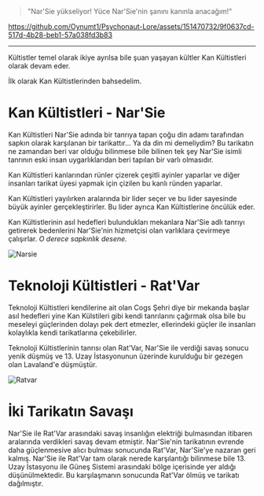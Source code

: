> "Nar'Sie yükseliyor! Yüce Nar'Sie'nin şanını kanınla anacağım!"

https://github.com/Oynumt1/Psychonaut-Lore/assets/151470732/9f0637cd-517d-4b28-beb1-57a038fd3b83

***

Kültistler temel olarak ikiye ayrılsa bile şuan yaşayan kültler Kan Kültistleri olarak devam eder.

İlk olarak Kan Kültistlerinden bahsedelim.

# Kan Kültistleri - Nar'Sie

Kan Kültistleri Nar'Sie adında bir tanrıya tapan çoğu din adamı tarafından sapkın olarak karşılanan bir tarikattır... Ya da din mi demeliydim? Bu tarikatın ne zamandan beri var olduğu bilinmese bile bilinen tek şey Nar'Sie isimli tanrının eski insan uygarlıklarıdan beri tapılan bir varlı olmasıdır.

Kan Kültistleri kanlarından rünler çizerek çeşitli ayinler yaparlar ve diğer insanları tarikat üyesi yapmak için çizilen bu kanlı ründen yaparlar.

Kan Kültistleri yayılırken aralarında bir lider seçer ve bu lider sayesinde büyük ayinler gerçekleştirirler. Bu lider ayrıca Kan Kültistlerine öncülük eder.

Kan Kültistlerinin asıl hedefleri bulundukları mekanlara Nar'Sie adlı tanrıyı getirerek bedenlerini Nar'Sie'nin hizmetçisi olan varlıklara çevirmeye çalışırlar.
*O derece sapkınlık desene.*

![Narsie](https://github.com/Oynumt1/Psychonaut-Lore/assets/151470732/8efed722-2678-46ca-92ce-32a3fd75e443)


# Teknoloji Kültistleri - Rat'Var

Teknoloji Kültistleri kendilerine ait olan Cogs Şehri diye bir mekanda başlar asıl hedefleri yine Kan Külstileri gibi kendi tanrılarını çağırmak olsa bile bu meseleyi güçlerinden dolayı pek dert etmezler, ellerindeki güçler ile insanları kolaylıkla kendi tarikatlarına çekebilirler.

Teknoloji Kültistlerinin tanrısı olan Rat'Var, Nar'Sie ile verdiği savaş sonucu yenik düşmüş ve 13. Uzay İstasyonunun üzerinde kurulduğu bir gezegen olan Lavaland'e düşmüştür.

![Ratvar](https://github.com/Oynumt1/Psychonaut-Lore/assets/151470732/bf6cdcd2-008f-4973-9e94-47712a7bf802)

# İki Tarikatın Savaşı

Nar'Sie ile Rat'Var arasındaki savaş insanlığın elektriği bulmasından itibaren aralarında verdikleri savaş devam etmiştir. Nar'Sie'nin tarikatının evrende daha güçlenmesive alıcı bulması sonucunda Rat'Var, Nar'Sie'ye nazaran geri kalmış. Nar'Sie ile Rat'Var tam olarak nerede karşılantığı bilinmese bile 13. Uzay İstasyonu ile Güneş Sistemi arasındaki bölge içerisinde yer aldığı düşünülmektedir. Bu karşılaşmanın sonucunda Rat'Var ölmüş ve tarikatı dağılmıştır.
